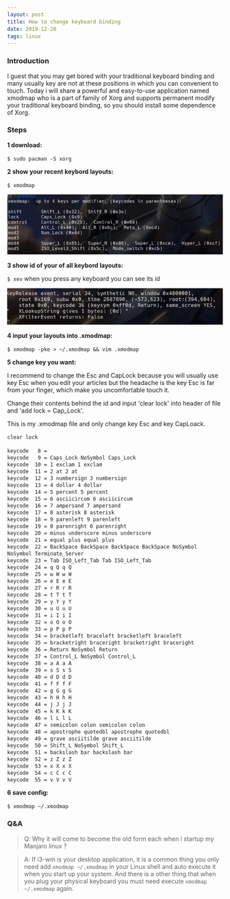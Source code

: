 ```yaml
---
layout: post
title: How to change keyboard binding
date: 2019-12-28
tags: linux   
---
```


### Introduction

I guest that you may get bored with your traditional keyboard binding and many usually key are not at these positions in which you can convenient to touch. Today i will share a powerful and easy-to-use application named xmodmap who is a part of family of Xorg and supports permanent modify your traditional keyboard binding, so you should install some dependence of Xorg. 

### Steps

**1 download:**

`$ sudo pacman -S xorg`

**2 show your recent keybord layouts:**

`$ xmodmap`

![](/images/posts/keyborad/1.png)

**3 show id of your of all keybord layouts:**

`$ xev` when you press any keyboard you can see its id

![](/images/posts/keyborad/2.png) 

**4 input your layouts into .xmodmap:**

`$ xmodmap -pke > ~/.xmodmap && vim .xmodmap`

**5 change key you want:**

I recommend to change the Esc and CapLock because you will usually use key Esc when you edit your articles but the headache is the key Esc is far from your finger, which make you uncomfortable touch it.

Change their contents behind the id and input 'clear lock' into header of file and 'add lock = Cap_Lock'.

This is my .xmodmap file and only change key Esc and key CapLoack.

```vim
clear lock

keycode   8 =
keycode   9 = Caps_Lock NoSymbol Caps_Lock
keycode  10 = 1 exclam 1 exclam
keycode  11 = 2 at 2 at
keycode  12 = 3 numbersign 3 numbersign
keycode  13 = 4 dollar 4 dollar
keycode  14 = 5 percent 5 percent
keycode  15 = 6 asciicircum 6 asciicircum
keycode  16 = 7 ampersand 7 ampersand
keycode  17 = 8 asterisk 8 asterisk
keycode  18 = 9 parenleft 9 parenleft
keycode  19 = 0 parenright 0 parenright
keycode  20 = minus underscore minus underscore
keycode  21 = equal plus equal plus
keycode  22 = BackSpace BackSpace BackSpace BackSpace NoSymbol NoSymbol Terminate_Server
keycode  23 = Tab ISO_Left_Tab Tab ISO_Left_Tab
keycode  24 = q Q q Q
keycode  25 = w W w W
keycode  26 = e E e E
keycode  27 = r R r R
keycode  28 = t T t T
keycode  29 = y Y y Y
keycode  30 = u U u U
keycode  31 = i I i I
keycode  32 = o O o O
keycode  33 = p P p P
keycode  34 = bracketleft braceleft bracketleft braceleft
keycode  35 = bracketright braceright bracketright braceright
keycode  36 = Return NoSymbol Return
keycode  37 = Control_L NoSymbol Control_L
keycode  38 = a A a A
keycode  39 = s S s S
keycode  40 = d D d D
keycode  41 = f F f F
keycode  42 = g G g G
keycode  43 = h H h H
keycode  44 = j J j J
keycode  45 = k K k K
keycode  46 = l L l L
keycode  47 = semicolon colon semicolon colon
keycode  48 = apostrophe quotedbl apostrophe quotedbl
keycode  49 = grave asciitilde grave asciitilde
keycode  50 = Shift_L NoSymbol Shift_L
keycode  51 = backslash bar backslash bar
keycode  52 = z Z z Z
keycode  53 = x X x X
keycode  54 = c C c C
keycode  55 = v V v V
```
    
**6 save config:**

`$ xmodmap ~/.xmodmap`

### Q&A

>Q: Why it will come to become the old form each when i startup my Manjaro linux ?

>A: If i3-wm is your desktop application, it is a common thing you only need add `xmodmap ~/.xmodmap` in your Linux shell and auto execute it when you start up your system. And there is a other thing that when you plug your physical keyboard you must need execute `xmodmap ~/.xmodmap`  again.
